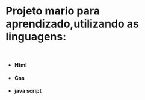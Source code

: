 <h1>Projeto mario para aprendizado,utilizando as linguagens:</h1>
<br>
<ul>
<li><b>Html</b></li>
<br>
<li><b>Css</b></li>
<br>
<li><b>java script</b></li>
</ul>


